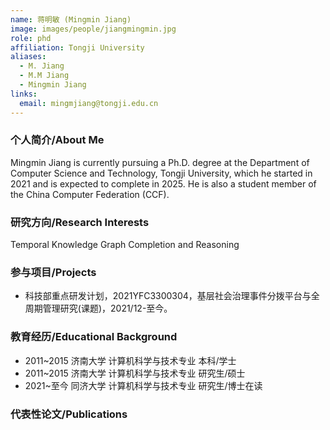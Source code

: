 ```yaml
---
name: 蒋明敏 (Mingmin Jiang)
image: images/people/jiangmingmin.jpg
role: phd
affiliation: Tongji University
aliases:
  - M. Jiang
  - M.M Jiang
  - Mingmin Jiang
links:
  email: mingmjiang@tongji.edu.cn
---
```


### 个人简介/About Me
Mingmin Jiang is currently pursuing a Ph.D. degree at the Department of Computer Science and Technology, Tongji University, which he started in 2021 and is expected to complete in 2025. He is also a student member of the China Computer Federation (CCF).

### 研究方向/Research Interests
Temporal Knowledge Graph Completion and Reasoning

### 参与项目/Projects
- 科技部重点研发计划，2021YFC3300304，基层社会治理事件分拨平台与全周期管理研究(课题)，2021/12-至今。

### 教育经历/Educational Background
- 2011~2015 济南大学 计算机科学与技术专业 本科/学士
- 2011~2015 济南大学 计算机科学与技术专业 研究生/硕士
- 2021~至今 同济大学 计算机科学与技术专业 研究生/博士在读

### 代表性论文/Publications
